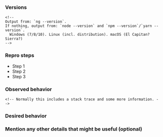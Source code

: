 <!--
We will close this issue if you don't provide the needed information.
For feature requests, delete the form below and describe the requirements and use case.
-->

### Versions
```
<!--
Output from: `ng --version`.
If nothing, output from: `node --version` and `npm --version`/`yarn --version`.
  Windows (7/8/10). Linux (incl. distribution). macOS (El Capitan? Sierra?)
-->
```

### Repro steps
<!--
Simple steps to reproduce this bug.
Please include: commands run, packages added, related code changes.
A link to a sample repo would help too.
-->
* Step 1
* Step 2
* Step 3


### Observed behavior
```
<!-- Normally this includes a stack trace and some more information. -->
```

### Desired behavior
<!--
What would like to see implemented?
What is the usecase?
What did you expect to see?
-->


### Mention any other details that might be useful (optional)

